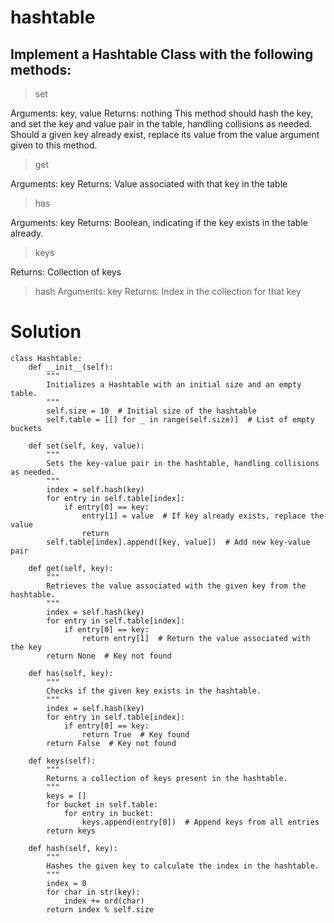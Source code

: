 # hashtable

## Implement a Hashtable Class with the following methods:

> set

Arguments: key, value
Returns: nothing
This method should hash the key, and set the key and value pair in the table, handling collisions as needed.
Should a given key already exist, replace its value from the value argument given to this method.

> get

Arguments: key
Returns: Value associated with that key in the table

> has

Arguments: key
Returns: Boolean, indicating if the key exists in the table already.

> keys

Returns: Collection of keys

> hash
Arguments: key
Returns: Index in the collection for that key

# Solution 

    class Hashtable:
        def __init__(self):
            """
            Initializes a Hashtable with an initial size and an empty table.
            """
            self.size = 10  # Initial size of the hashtable
            self.table = [[] for _ in range(self.size)]  # List of empty buckets

        def set(self, key, value):
            """
            Sets the key-value pair in the hashtable, handling collisions as needed.
            """
            index = self.hash(key)
            for entry in self.table[index]:
                if entry[0] == key:
                    entry[1] = value  # If key already exists, replace the value
                    return
            self.table[index].append([key, value])  # Add new key-value pair

        def get(self, key):
            """
            Retrieves the value associated with the given key from the hashtable.
            """
            index = self.hash(key)
            for entry in self.table[index]:
                if entry[0] == key:
                    return entry[1]  # Return the value associated with the key
            return None  # Key not found

        def has(self, key):
            """
            Checks if the given key exists in the hashtable.
            """
            index = self.hash(key)
            for entry in self.table[index]:
                if entry[0] == key:
                    return True  # Key found
            return False  # Key not found

        def keys(self):
            """
            Returns a collection of keys present in the hashtable.
            """
            keys = []
            for bucket in self.table:
                for entry in bucket:
                    keys.append(entry[0])  # Append keys from all entries
            return keys

        def hash(self, key):
            """
            Hashes the given key to calculate the index in the hashtable.
            """
            index = 0
            for char in str(key):
                index += ord(char)
            return index % self.size